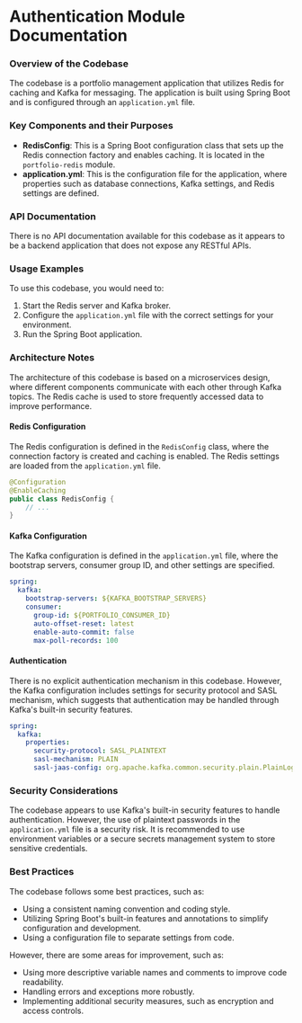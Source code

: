 Authentication Module Documentation
=====================================

### Overview of the Codebase

The codebase is a portfolio management application that utilizes Redis for caching and Kafka for messaging. The application is built using Spring Boot and is configured through an `application.yml` file.

### Key Components and their Purposes

*   **RedisConfig**: This is a Spring Boot configuration class that sets up the Redis connection factory and enables caching. It is located in the `portfolio-redis` module.
*   **application.yml**: This is the configuration file for the application, where properties such as database connections, Kafka settings, and Redis settings are defined.

### API Documentation

There is no API documentation available for this codebase as it appears to be a backend application that does not expose any RESTful APIs.

### Usage Examples

To use this codebase, you would need to:

1.  Start the Redis server and Kafka broker.
2.  Configure the `application.yml` file with the correct settings for your environment.
3.  Run the Spring Boot application.

### Architecture Notes

The architecture of this codebase is based on a microservices design, where different components communicate with each other through Kafka topics. The Redis cache is used to store frequently accessed data to improve performance.

#### Redis Configuration

The Redis configuration is defined in the `RedisConfig` class, where the connection factory is created and caching is enabled. The Redis settings are loaded from the `application.yml` file.

```java
@Configuration
@EnableCaching
public class RedisConfig {
    // ...
}
```

#### Kafka Configuration

The Kafka configuration is defined in the `application.yml` file, where the bootstrap servers, consumer group ID, and other settings are specified.

```yml
spring:
  kafka:
    bootstrap-servers: ${KAFKA_BOOTSTRAP_SERVERS}
    consumer:
      group-id: ${PORTFOLIO_CONSUMER_ID}
      auto-offset-reset: latest
      enable-auto-commit: false
      max-poll-records: 100
```

#### Authentication

There is no explicit authentication mechanism in this codebase. However, the Kafka configuration includes settings for security protocol and SASL mechanism, which suggests that authentication may be handled through Kafka's built-in security features.

```yml
spring:
  kafka:
    properties:
      security-protocol: SASL_PLAINTEXT
      sasl-mechanism: PLAIN
      sasl-jaas-config: org.apache.kafka.common.security.plain.PlainLoginModule required username="${KAFKA_USERNAME}" password="${KAFKA_PASSWORD}";
```

### Security Considerations

The codebase appears to use Kafka's built-in security features to handle authentication. However, the use of plaintext passwords in the `application.yml` file is a security risk. It is recommended to use environment variables or a secure secrets management system to store sensitive credentials.

### Best Practices

The codebase follows some best practices, such as:

*   Using a consistent naming convention and coding style.
*   Utilizing Spring Boot's built-in features and annotations to simplify configuration and development.
*   Using a configuration file to separate settings from code.

However, there are some areas for improvement, such as:

*   Using more descriptive variable names and comments to improve code readability.
*   Handling errors and exceptions more robustly.
*   Implementing additional security measures, such as encryption and access controls.